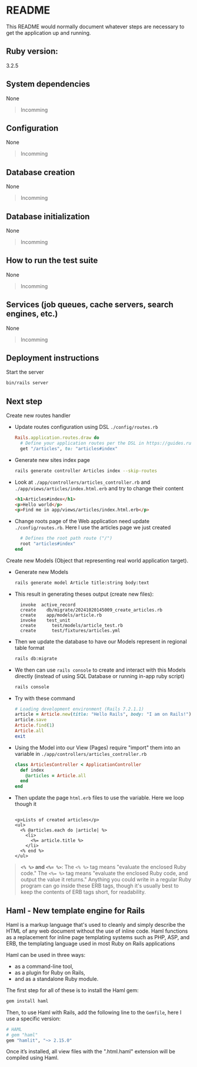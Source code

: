 # README

This README would normally document whatever steps are necessary to get the
application up and running.

## Ruby version:

3.2.5

## System dependencies
None

> Incomming

## Configuration
None

> Incomming

## Database creation
None

> Incomming

## Database initialization
None

> Incomming

## How to run the test suite
None

> Incomming

## Services (job queues, cache servers, search engines, etc.)
None

> Incomming

## Deployment instructions

Start the server
```sh
bin/rails server
```

## Next step

Create new routes handler
- Update routes configuration using DSL `./config/routes.rb`
    ```ruby
    Rails.application.routes.draw do
      # Define your application routes per the DSL in https://guides.rubyonrails.org/routing.html
      get "/articles", to: "articles#index"
    ```
- Generate new sites index page
    ```sh
    rails generate controller Articles index --skip-routes
    ```
- Look at `./app/controllers/articles_controller.rb` and `./app/views/articles/index.html.erb` and try to change their content
    ```html
    <h1>Articles#index</h1>
    <p>Hello world</p>
    <p>Find me in app/views/articles/index.html.erb</p>
    ```

- Change roots page of the Web application need update `./config/routes.rb`. Here I use the articles page we just created
    ```ruby
      # Defines the root path route ("/")
      root "articles#index"
    end
    ```

Create new Models (Object that representing real world application target).
- Generate new Models
    ```sh
    rails generate model Article title:string body:text
    ```

- This result in generating theses output (create new files):
    ```
      invoke  active_record
      create    db/migrate/20241020145009_create_articles.rb
      create    app/models/article.rb
      invoke    test_unit
      create      test/models/article_test.rb
      create      test/fixtures/articles.yml
    ```

- Then we update the database to have our Models represent in regional table format
    ```sh
    rails db:migrate
    ```

- We then can use `rails console` to create and interact with this Models directly (instead of using SQL Database or running in-app ruby script)
    ```sh
    rails console
    ```

- Try with these command
    ```ruby
    # Loading development environment (Rails 7.2.1.1)
    article = Article.new(title: "Hello Rails", body: "I am on Rails!")
    article.save
    Article.find(1)
    Article.all
    exit
    ```

- Using the Model into our View (Pages) require "import" them into an variable in `./app/controllers/articles_controller.rb`
    ```ruby
    class ArticlesController < ApplicationController
      def index
        @articles = Article.all
      end
    end
    ```

- Then update the page `html.erb` files to use the variable. Here we loop though it
    ```erb

    <p>Lists of created articles</p>
    <ul>
      <% @articles.each do |article| %>
        <li>
          <%= article.title %>
        </li>
      <% end %>
    </ul>
    ```

> **`<% %>` and `<%= %>`**: The `<% %>` tag means "evaluate the enclosed Ruby code." The `<%= %>` tag means "evaluate the enclosed Ruby code, and output the value it returns." Anything you could write in a regular Ruby program can go inside these ERB tags, though it's usually best to keep the contents of ERB tags short, for readability.

## Haml - New template engine for Rails

Haml is a markup language that's used to cleanly and simply describe the HTML of any web document without the use of inline code. Haml functions as a replacement for inline page templating systems such as PHP, ASP, and ERB, the templating language used in most Ruby on Rails applications

Haml can be used in three ways:

- as a command-line tool,
- as a plugin for Ruby on Rails,
- and as a standalone Ruby module.

The first step for all of these is to install the Haml gem:

```sh
gem install haml
```

Then, to use Haml with Rails, add the following line to the `Gemfile`, here I use a specific version:

```rb
# HAML
# gem "haml"
gem "hamlit", "~> 2.15.0"
```

Once it’s installed, all view files with the ".html.haml" extension will be compiled using Haml.

